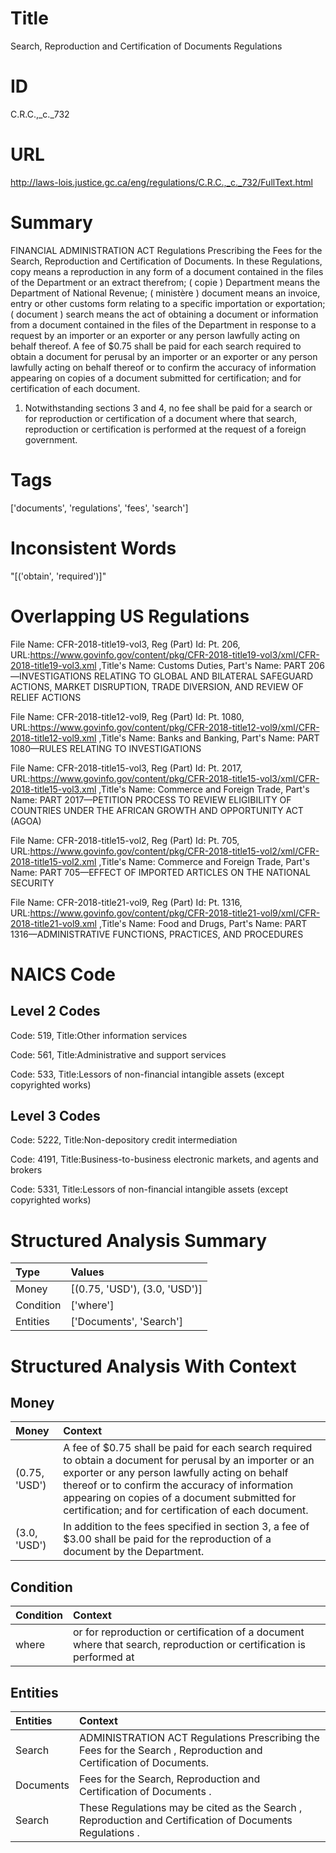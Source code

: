 # Title
Search, Reproduction and Certification of Documents Regulations


# ID
C.R.C.,_c._732

# URL
http://laws-lois.justice.gc.ca/eng/regulations/C.R.C.,_c._732/FullText.html


# Summary
FINANCIAL ADMINISTRATION ACT Regulations Prescribing the Fees for the Search, Reproduction and Certification of Documents.
In these Regulations, copy  means a reproduction in any form of a document contained in the files of the Department or an extract therefrom; ( copie ) Department  means the Department of National Revenue; ( ministère ) document  means an invoice, entry or other customs form relating to a specific importation or exportation; ( document ) search  means the act of obtaining a document or information from a document contained in the files of the Department in response to a request by an importer or an exporter or any person lawfully acting on behalf thereof.
A fee of $0.75 shall be paid for each search required to obtain a document for perusal by an importer or an exporter or any person lawfully acting on behalf thereof or to confirm the accuracy of information appearing on copies of a document submitted for certification; and for certification of each document.
1. Notwithstanding sections 3 and 4, no fee shall be paid for a search or for reproduction or certification of a document where that search, reproduction or certification is performed at the request of a foreign government.


# Tags
['documents', 'regulations', 'fees', 'search']


# Inconsistent Words
"[('obtain', 'required')]"


# Overlapping US Regulations
File Name: CFR-2018-title19-vol3, Reg (Part) Id: Pt. 206, URL:https://www.govinfo.gov/content/pkg/CFR-2018-title19-vol3/xml/CFR-2018-title19-vol3.xml
,Title's Name: Customs Duties, Part's Name: PART 206—INVESTIGATIONS RELATING TO GLOBAL AND BILATERAL SAFEGUARD ACTIONS, MARKET DISRUPTION, TRADE DIVERSION, AND REVIEW OF RELIEF ACTIONS

File Name: CFR-2018-title12-vol9, Reg (Part) Id: Pt. 1080, URL:https://www.govinfo.gov/content/pkg/CFR-2018-title12-vol9/xml/CFR-2018-title12-vol9.xml
,Title's Name: Banks and Banking, Part's Name: PART 1080—RULES RELATING TO INVESTIGATIONS

File Name: CFR-2018-title15-vol3, Reg (Part) Id: Pt. 2017, URL:https://www.govinfo.gov/content/pkg/CFR-2018-title15-vol3/xml/CFR-2018-title15-vol3.xml
,Title's Name: Commerce and Foreign Trade, Part's Name: PART 2017—PETITION PROCESS TO REVIEW ELIGIBILITY OF COUNTRIES UNDER THE AFRICAN GROWTH AND OPPORTUNITY ACT (AGOA)

File Name: CFR-2018-title15-vol2, Reg (Part) Id: Pt. 705, URL:https://www.govinfo.gov/content/pkg/CFR-2018-title15-vol2/xml/CFR-2018-title15-vol2.xml
,Title's Name: Commerce and Foreign Trade, Part's Name: PART 705—EFFECT OF IMPORTED ARTICLES ON THE NATIONAL SECURITY

File Name: CFR-2018-title21-vol9, Reg (Part) Id: Pt. 1316, URL:https://www.govinfo.gov/content/pkg/CFR-2018-title21-vol9/xml/CFR-2018-title21-vol9.xml
,Title's Name: Food and Drugs, Part's Name: PART 1316—ADMINISTRATIVE FUNCTIONS, PRACTICES, AND PROCEDURES




# NAICS Code
## Level 2 Codes
Code: 519, Title:Other information services

Code: 561, Title:Administrative and support services

Code: 533, Title:Lessors of non-financial intangible assets (except copyrighted works)




## Level 3 Codes
Code: 5222, Title:Non-depository credit intermediation

Code: 4191, Title:Business-to-business electronic markets, and agents and brokers

Code: 5331, Title:Lessors of non-financial intangible assets (except copyrighted works)







# Structured Analysis Summary
| Type      | Values                        |
|:----------|:------------------------------|
| Money     | [(0.75, 'USD'), (3.0, 'USD')] |
| Condition | ['where']                     |
| Entities  | ['Documents', 'Search']       |


# Structured Analysis With Context
 


## Money
| Money         | Context                                                                                                                                                                                                                                                                                                               |
|:--------------|:----------------------------------------------------------------------------------------------------------------------------------------------------------------------------------------------------------------------------------------------------------------------------------------------------------------------|
| (0.75, 'USD') | A fee of $0.75 shall be paid for each search required to obtain a document for perusal by an importer or an exporter or any person lawfully acting on behalf thereof or to confirm the accuracy of information appearing on copies of a document submitted for certification; and for certification of each document. |
| (3.0, 'USD')  | In addition to the fees specified in section 3, a fee of $3.00 shall be paid for the reproduction of a document by the Department.                                                                                                                                                                                    |


## Condition
| Condition   | Context                                                                                                             |
|:------------|:--------------------------------------------------------------------------------------------------------------------|
| where       | or for reproduction or certification of a document where that search, reproduction or certification is performed at |


## Entities
| Entities   | Context                                                                                                           |
|:-----------|:------------------------------------------------------------------------------------------------------------------|
| Search     | ADMINISTRATION ACT Regulations Prescribing the Fees for the Search , Reproduction and Certification of Documents. |
| Documents  | Fees for the Search, Reproduction and Certification of Documents .                                                |
| Search     | These Regulations may be cited as the   Search , Reproduction and Certification of Documents Regulations .        |


